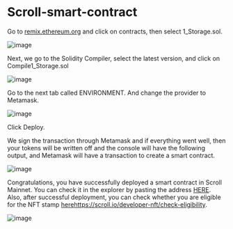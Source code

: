 # Scroll-smart-contract

Go to [remix.ethereum.org](https://remix.ethereum.org/#optimize=false&runs=200&evmVersion=null&version=soljson-v0.8.7+commit.e28d00a7.js) and click on contracts, then select 1_Storage.sol.

![image](https://github.com/AntonMatveychuk/Scroll-smart-contract/assets/101927107/1e47746a-0484-4508-ab14-d8774171506e)

Next, we go to the Solidity Compiler, select the latest version, and click on Compile1_Storage.sol

![image](https://github.com/AntonMatveychuk/Scroll-smart-contract/assets/101927107/1dafcda7-4a9c-4423-96b2-c1589a4a8c95)

Go to the next tab called ENVIRONMENT. And change the provider to Metamask.

![image](https://github.com/AntonMatveychuk/Scroll-smart-contract/assets/101927107/ee6c4f6f-0cee-40bf-9bf1-e9f190d6f0c9)

Click Deploy.

We sign the transaction through Metamask and if everything went well, then your tokens will be written off and the console will have the following output, and Metamask will have a transaction to create a smart contract.

![image](https://github.com/AntonMatveychuk/Scroll-smart-contract/assets/101927107/79150567-3286-49a5-99c9-7f144cba1580)

Congratulations, you have successfully deployed a smart contract in Scroll Mainnet. You can check it in the explorer by pasting the address [HERE](https://scrollscan.com/). 
Also, after successful deployment, you can check whether you are eligible for the NFT stamp [here](https://scroll.io/developer-nft/check-eligibility)https://scroll.io/developer-nft/check-eligibility.

![image](https://github.com/AntonMatveychuk/Scroll-smart-contract/assets/101927107/17db93dc-100d-4434-9768-2c762823ac1b)






